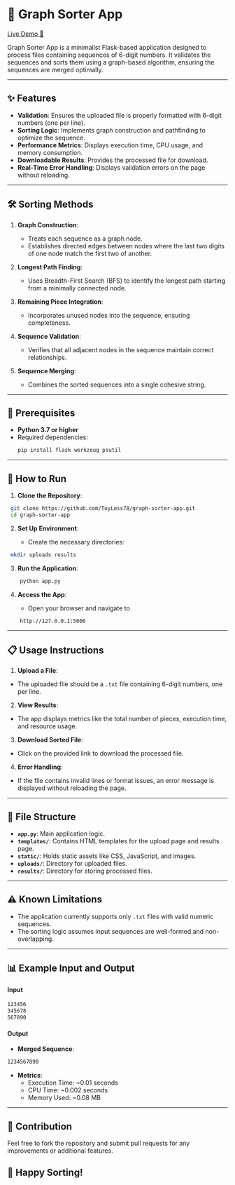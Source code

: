 #  🧩 Graph Sorter App 

[Live Demo 🚀](https://graph-sorter.up.railway.app/)

Graph Sorter App is a minimalist Flask-based application designed to process files containing sequences of 6-digit numbers. It validates the sequences and sorts them using a graph-based algorithm, ensuring the sequences are merged optimally.

---

## ✨ Features

- **Validation**: Ensures the uploaded file is properly formatted with 6-digit numbers (one per line).
- **Sorting Logic**: Implements graph construction and pathfinding to optimize the sequence.
- **Performance Metrics**: Displays execution time, CPU usage, and memory consumption.
- **Downloadable Results**: Provides the processed file for download.
- **Real-Time Error Handling**: Displays validation errors on the page without reloading.

---

## 🛠 Sorting Methods

1. **Graph Construction**:
   - Treats each sequence as a graph node.
   - Establishes directed edges between nodes where the last two digits of one node match the first two of another.

2. **Longest Path Finding**:
   - Uses Breadth-First Search (BFS) to identify the longest path starting from a minimally connected node.

3. **Remaining Piece Integration**:
   - Incorporates unused nodes into the sequence, ensuring completeness.

4. **Sequence Validation**:
   - Verifies that all adjacent nodes in the sequence maintain correct relationships.

5. **Sequence Merging**:
   - Combines the sorted sequences into a single cohesive string.

---

## 🔧 Prerequisites

- **Python 3.7 or higher**
- Required dependencies:
  ```bash
  pip install flask werkzeug psutil

- - -

## 🏃‍ How to Run

1.  **Clone the Repository**:
    
   ```bash
    git clone https://github.com/ToyLess78/graph-sorter-app.git
    cd graph-sorter-app
  ```
    
2.  **Set Up Environment**:
    
    *   Create the necessary directories:
        
   ```bash
    mkdir uploads results
  ```

        
3.  **Run the Application**:
    
```bash
    python app.py
```
    
4.  **Access the App**:
    
    *   Open your browser and navigate to
```bash
    http://127.0.0.1:5000
 ```
- - -

## 📋 Usage Instructions

1.  **Upload a File**:
    
- The uploaded file should be a `.txt` file containing 6-digit numbers, one per line.
2.  **View Results**:
    
- The app displays metrics like the total number of pieces, execution time, and resource usage.
3.  **Download Sorted File**:
    
- Click on the provided link to download the processed file.
4.  **Error Handling**:
    
- If the file contains invalid lines or format issues, an error message is displayed without reloading the page.

- - -

## 📁 File Structure

*   **`app.py`**: Main application logic.
*   **`templates/`**: Contains HTML templates for the upload page and results page.
*   **`static/`**: Holds static assets like CSS, JavaScript, and images.
*   **`uploads/`**: Directory for uploaded files.
*   **`results/`**: Directory for storing processed files.

- - -

## ⚠️ Known Limitations

*   The application currently supports only `.txt` files with valid numeric sequences.
*   The sorting logic assumes input sequences are well-formed and non-overlapping.

- - -

## 📊 Example Input and Output

#### Input

   ```bash
   123456
   345678
   567890
```

#### Output

*   **Merged Sequence**: 
   ```bash
1234567890
```
*   **Metrics**:
    *   Execution Time: ~0.01 seconds
    *   CPU Time: ~0.002 seconds
    *   Memory Used: ~0.08 MB

- - -

## 🤝 Contribution

Feel free to fork the repository and submit pull requests for any improvements or additional features.

## 🎉 Happy Sorting!
